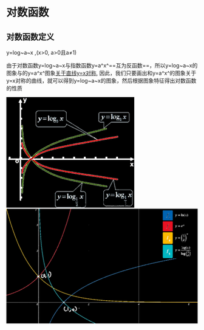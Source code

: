 # 对数函数

## 对数函数定义

y=log~a~x  ,(x>0, a>0且a≠1) 



由于对数函数y=log~a~x与指数函数y=a^x^==互为反函数==，所以y=log~a~x的图象与的y=a^x^图象<u>关于直线y=x对称</u>, 因此，我们只要画出和y=a^x^的图象关于y=x对称的曲线，就可以得到y=log~a~x的图象，然后根据图象特征得出对数函数的性质 

<div align=left> <img src="assets/1652143393404.png" alt="1652143393404" style="zoom:50%;" /> </div>

<div align=left><img src="assets/1652228736658.png" alt="1652228736658" style="zoom:59%;" /></div>

